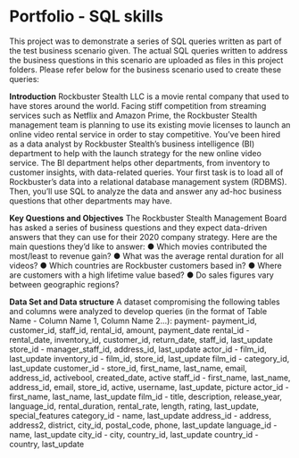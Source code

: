 # Portfolio - SQL skills
This project was to demonstrate a series of SQL queries written as part of the test business scenario given. The actual SQL queries written to address the business questions in this scenario are uploaded as files in this project folders. Please refer below for the business scenario used to create these queries:

**Introduction**
Rockbuster Stealth LLC is a movie rental company that used to have stores around the world. Facing stiff competition from streaming services such as Netflix and Amazon Prime, the Rockbuster Stealth management team is planning to use its existing movie licenses to launch an online video rental service in order to stay competitive.
You’ve been hired as a data analyst by Rockbuster Stealth’s business intelligence (BI) department to help with the launch strategy for the new online video service. The BI department helps other departments, from inventory to customer insights, with data-related queries. Your first task is to load all of Rockbuster’s data into a relational database management system (RDBMS). Then, you’ll use SQL to analyze the data and answer any ad-hoc business questions that other departments may have.

**Key Questions and Objectives**
The Rockbuster Stealth Management Board has asked a series of business questions and they expect data-driven answers that they can use for their 2020 company strategy. Here are the main questions they’d like to answer:
● Which movies contributed the most/least to revenue gain?
● What was the average rental duration for all videos?
● Which countries are Rockbuster customers based in?
● Where are customers with a high lifetime value based?
● Do sales figures vary between geographic regions?

**Data Set and Data structure**
A dataset compromising the following tables and columns were analyzed to develop queries (in the format of Table Name - Column Name 1, Column Name 2...):
      payment- payment_id, customer_id, staff_id, rental_id, amount, payment_date
      rental_id - rental_date, inventory_id, customer_id, return_date, staff_id, last_update
      store_id - manager_staff_id, address_id, last_update
      actor_id - film_id, last_update
      inventory_id - film_id, store_id, last_update
      film_id - category_id, last_update
      customer_id - store_id, first_name, last_name, email, address_id, activebool, created_date, active
      staff_id - first_name, last_name, address_id, email, store_id, active, username, last_update, picture
      actor_id - first_name, last_name, last_update
      film_id - title, description, release_year, language_id, rental_duration, rental_rate, length, rating, last_update, special_features
      category_id - name, last_update
      address_id - address, address2, district, city_id, postal_code, phone, last_update
      language_id - name, last_update
      city_id - city, country_id, last_update
      country_id - country, last_update

